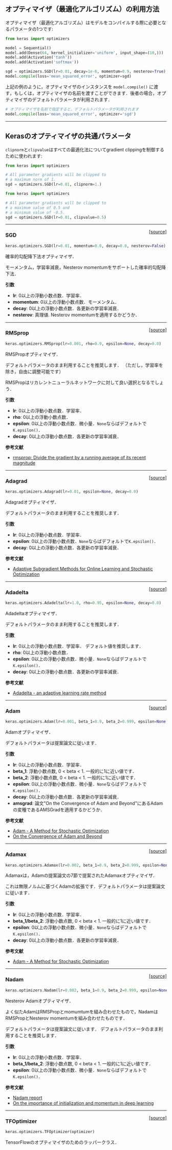 ## オプティマイザ（最適化アルゴリズム）の利用方法

オプティマイザ（最適化アルゴリズム）はモデルをコンパイルする際に必要となるパラメータの1つです:

```python
from keras import optimizers

model = Sequential()
model.add(Dense(64, kernel_initializer='uniform', input_shape=(10,)))
model.add(Activation('tanh'))
model.add(Activation('softmax'))

sgd = optimizers.SGD(lr=0.01, decay=1e-6, momentum=0.9, nesterov=True)
model.compile(loss='mean_squared_error', optimizer=sgd)
```

上記の例のように，オプティマイザのインスタンスを `model.compile()` に渡す，もしくは，オプティマイザの名前を渡すことができます．後者の場合，オプティマイザのデフォルトパラメータが利用されます．

```python
# オプティマイザを名前で指定すると，デフォルトパラメータが利用されます
model.compile(loss='mean_squared_error', optimizer='sgd')
```

----

## Kerasのオプティマイザの共通パラメータ

`clipnorm`と`clipvalue`はすべての最適化法についてgradient clippingを制御するために使われます:

```python
from keras import optimizers

# All parameter gradients will be clipped to
# a maximum norm of 1.
sgd = optimizers.SGD(lr=0.01, clipnorm=1.)
```

```python
from keras import optimizers

# All parameter gradients will be clipped to
# a maximum value of 0.5 and
# a minimum value of -0.5.
sgd = optimizers.SGD(lr=0.01, clipvalue=0.5)
```

----

<span style="float:right;">[[source]](https://github.com/keras-team/keras/blob/master/keras/optimizers.py#L130)</span>
### SGD

```python
keras.optimizers.SGD(lr=0.01, momentum=0.0, decay=0.0, nesterov=False)
```

確率的勾配降下法オプティマイザ．

モーメンタム，学習率減衰，Nesterov momentumをサポートした確率的勾配降下法．

__引数__

- __lr__: 0以上の浮動小数点数．学習率．
- __momentum__: 0以上の浮動小数点数．モーメンタム．
- __decay__: 0以上の浮動小数点数．各更新の学習率減衰．
- __nesterov__: 真理値. Nesterov momentumを適用するかどうか．

----

<span style="float:right;">[[source]](https://github.com/keras-team/keras/blob/master/keras/optimizers.py#L193)</span>
### RMSprop

```python
keras.optimizers.RMSprop(lr=0.001, rho=0.9, epsilon=None, decay=0.0)
```

RMSPropオプティマイザ．

デフォルトパラメータのまま利用することを推奨します．
（ただし，学習率を除き，自由に調整可能です）

RMSPropはリカレントニューラルネットワークに対して良い選択となるでしょう．

__引数__

- __lr__: 0以上の浮動小数点数．学習率．
- __rho__: 0以上の浮動小数点数．
- __epsilon__: 0以上の浮動小数点数．微小量．`None`ならばデフォルトで`K.epsilon()`．
- __decay__: 0以上の浮動小数点数．各更新の学習率減衰．

__参考文献__

- [rmsprop: Divide the gradient by a running average of its recent magnitude](http://www.cs.toronto.edu/~tijmen/csc321/slides/lecture_slides_lec6.pdf)

----

<span style="float:right;">[[source]](https://github.com/keras-team/keras/blob/master/keras/optimizers.py#L260)</span>
### Adagrad

```python
keras.optimizers.Adagrad(lr=0.01, epsilon=None, decay=0.0)
```

Adagradオプティマイザ．

デフォルトパラメータのまま利用することを推奨します．

__引数__

- __lr__: 0以上の浮動小数点数．学習率．
- __epsilon__: 0以上の浮動小数点数．`None`ならばデフォルトで`K.epsilon()`．
- __decay__: 0以上の浮動小数点数．各更新の学習率減衰．

__参考文献__

- [Adaptive Subgradient Methods for Online Learning and Stochastic Optimization](http://www.jmlr.org/papers/volume12/duchi11a/duchi11a.pdf)

----

<span style="float:right;">[[source]](https://github.com/keras-team/keras/blob/master/keras/optimizers.py#L319)</span>
### Adadelta

```python
keras.optimizers.Adadelta(lr=1.0, rho=0.95, epsilon=None, decay=0.0)
```

Adadeltaオプティマイザ．

デフォルトパラメータのまま利用することを推奨します．

__引数__

- __lr__: 0以上の浮動小数点数．学習率．
    デフォルト値を推奨します．
- __rho__: 0以上の浮動小数点数．
- __epsilon__: 0以上の浮動小数点数．微小量．`None`ならばデフォルトで`K.epsilon()`．
- __decay__: 0以上の浮動小数点数．各更新の学習率減衰．

__参考文献__

- [Adadelta - an adaptive learning rate method](http://arxiv.org/abs/1212.5701)

----

<span style="float:right;">[[source]](https://github.com/keras-team/keras/blob/master/keras/optimizers.py#L392)</span>
### Adam

```python
keras.optimizers.Adam(lr=0.001, beta_1=0.9, beta_2=0.999, epsilon=None, decay=0.0, amsgrad=False)
```

Adamオプティマイザ．

デフォルトパラメータは提案論文に従います．

__引数__

- __lr__: 0以上の浮動小数点数．学習率．
- __beta_1__: 浮動小数点数, 0 < beta < 1. 一般的に1に近い値です．
- __beta_2__: 浮動小数点数, 0 < beta < 1. 一般的に1に近い値です．
- __epsilon__: 0以上の浮動小数点数．微小量．`None`ならばデフォルトで`K.epsilon()`．
- __decay__: 0以上の浮動小数点数．各更新の学習率減衰．
- __amsgrad__: 論文"On the Convergence of Adam and Beyond"にあるAdamの変種であるAMSGradを適用するかどうか．

__参考文献__

- [Adam - A Method for Stochastic Optimization](http://arxiv.org/abs/1412.6980v8)
- [On the Convergence of Adam and Beyond](https://openreview.net/forum?id=ryQu7f-RZ)

----

<span style="float:right;">[[source]](https://github.com/keras-team/keras/blob/master/keras/optimizers.py#L481)</span>
### Adamax

```python
keras.optimizers.Adamax(lr=0.002, beta_1=0.9, beta_2=0.999, epsilon=None, decay=0.0)
```

Adamaxは，Adamの提案論文の7節で提案されたAdamaxオプティマイザ．

これは無限ノルムに基づくAdamの拡張です．デフォルトパラメータは提案論文に従います．

__引数__

- __lr__: 0以上の浮動小数点数．学習率．
- __beta_1/beta_2__: 浮動小数点数, 0 < beta < 1. 一般的に1に近い値です．
- __epsilon__: 0以上の浮動小数点数．微小量．`None`ならばデフォルトで`K.epsilon()`．
- __decay__: 0以上の浮動小数点数．各更新の学習率減衰．

__参考文献__

- [Adam - A Method for Stochastic Optimization](http://arxiv.org/abs/1412.6980v8)

----

<span style="float:right;">[[source]](https://github.com/keras-team/keras/blob/master/keras/optimizers.py#L558)</span>
### Nadam

```python
keras.optimizers.Nadam(lr=0.002, beta_1=0.9, beta_2=0.999, epsilon=None, schedule_decay=0.004)
```

Nesterov Adamオプティマイザ．

よく似たAdamはRMSPropとmomumtumを組み合わせたもので，NadamはRMSPropとNesterov momentumを組み合わせたものです．

デフォルトパラメータは提案論文に従います．
デフォルトパラメータのまま利用することを推奨します．

__引数__

- __lr__: 0以上の浮動小数点数．学習率．
- __beta_1/beta_2__: 浮動小数点数, 0 < beta < 1. 一般的に1に近い値です．
- __epsilon__: 0以上の浮動小数点数．微小量．`None`ならばデフォルトで`K.epsilon()`．

__参考文献__

- [Nadam report](http://cs229.stanford.edu/proj2015/054_report.pdf)
- [On the importance of initialization and momentum in deep learning](http://www.cs.toronto.edu/~fritz/absps/momentum.pdf)
----

<span style="float:right;">[[source]](https://github.com/keras-team/keras/blob/master/keras/optimizers.py#L644)</span>
### TFOptimizer

```python
keras.optimizers.TFOptimizer(optimizer)
```

TensorFlowのオプティマイザのためのラッパークラス．
